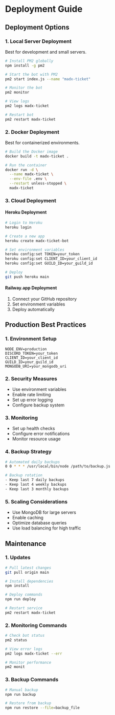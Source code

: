 # Deployment Guide

## Deployment Options

### 1. Local Server Deployment
Best for development and small servers.

```bash
# Install PM2 globally
npm install -g pm2

# Start the bot with PM2
pm2 start index.js --name "madx-ticket"

# Monitor the bot
pm2 monitor

# View logs
pm2 logs madx-ticket

# Restart bot
pm2 restart madx-ticket
```

### 2. Docker Deployment
Best for containerized environments.

```bash
# Build the Docker image
docker build -t madx-ticket .

# Run the container
docker run -d \
  --name madx-ticket \
  --env-file .env \
  --restart unless-stopped \
  madx-ticket
```

### 3. Cloud Deployment

#### Heroku Deployment
```bash
# Login to Heroku
heroku login

# Create a new app
heroku create madx-ticket-bot

# Set environment variables
heroku config:set TOKEN=your_token
heroku config:set CLIENT_ID=your_client_id
heroku config:set GUILD_ID=your_guild_id

# Deploy
git push heroku main
```

#### Railway.app Deployment
1. Connect your GitHub repository
2. Set environment variables
3. Deploy automatically

## Production Best Practices

### 1. Environment Setup
```env
NODE_ENV=production
DISCORD_TOKEN=your_token
CLIENT_ID=your_client_id
GUILD_ID=your_guild_id
MONGODB_URI=your_mongodb_uri
```

### 2. Security Measures
- Use environment variables
- Enable rate limiting
- Set up error logging
- Configure backup system

### 3. Monitoring
- Set up health checks
- Configure error notifications
- Monitor resource usage

### 4. Backup Strategy
```bash
# Automated daily backups
0 0 * * * /usr/local/bin/node /path/to/backup.js

# Backup rotation
- Keep last 7 daily backups
- Keep last 4 weekly backups
- Keep last 3 monthly backups
```

### 5. Scaling Considerations
- Use MongoDB for large servers
- Enable caching
- Optimize database queries
- Use load balancing for high traffic

## Maintenance

### 1. Updates
```bash
# Pull latest changes
git pull origin main

# Install dependencies
npm install

# Deploy commands
npm run deploy

# Restart service
pm2 restart madx-ticket
```

### 2. Monitoring Commands
```bash
# Check bot status
pm2 status

# View error logs
pm2 logs madx-ticket --err

# Monitor performance
pm2 monit
```

### 3. Backup Commands
```bash
# Manual backup
npm run backup

# Restore from backup
npm run restore --file=backup_file
```
